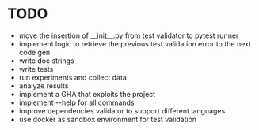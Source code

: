 # TODO

- move the insertion of \_\_init\_\_.py from test validator to pytest runner
- implement logic to retrieve the previous test validation error to the next code gen
- write doc strings
- write tests
- run experiments and collect data
- analyze results
- implement a GHA that exploits the project
- implement --help for all commands
- improve dependencies validator to support different languages
- use docker as sandbox environment for test validation

